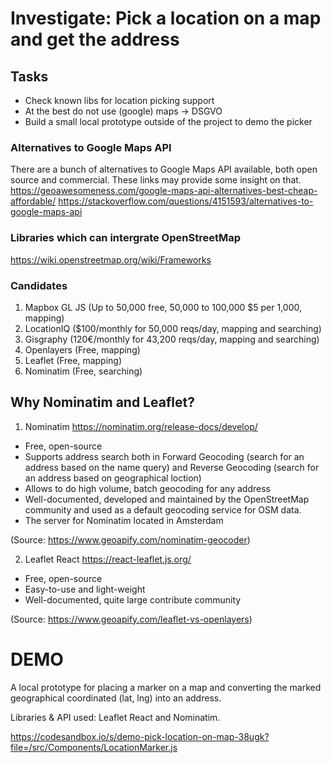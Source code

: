 # Investigate: Pick a location on a map and get the address
## Tasks
- Check known libs for location picking support
- At the best do not use (google) maps -> DSGVO
- Build a small local prototype outside of the project to demo the picker

### Alternatives to Google Maps API

There are a bunch of alternatives to Google Maps API available, both open source and commercial. These links may provide some insight on that.
https://geoawesomeness.com/google-maps-api-alternatives-best-cheap-affordable/
https://stackoverflow.com/questions/4151593/alternatives-to-google-maps-api

### Libraries which can intergrate OpenStreetMap

https://wiki.openstreetmap.org/wiki/Frameworks

### Candidates
1. Mapbox GL JS (Up to 50,000 free, 50,000 to 100,000 $5 per 1,000, mapping)
2. LocationIQ ($100/monthly for 50,000 reqs/day, mapping and searching)
3. Gisgraphy (120€/monthly for 43,200 reqs/day, mapping and searching)
4. Openlayers (Free, mapping)
5. Leaflet (Free, mapping)
6. Nominatim (Free, searching)

## Why Nominatim and Leaflet?

1. Nominatim https://nominatim.org/release-docs/develop/

- Free, open-source
- Supports address search both in Forward Geocoding (search for an address based on the name query) and Reverse Geocoding (search for an address based on geographical loction)
- Allows to do high volume, batch geocoding for any address
- Well-documented, developed and maintained by the OpenStreetMap community and used as a default geocoding service for OSM data.
- The server for Nominatim located in Amsterdam

(Source: https://www.geoapify.com/nominatim-geocoder)

2. Leaflet React https://react-leaflet.js.org/
- Free, open-source
- Easy-to-use and light-weight
- Well-documented, quite large contribute community

(Source: https://www.geoapify.com/leaflet-vs-openlayers)

# DEMO

A local prototype for placing a marker on a map and converting the marked geographical coordinated (lat, lng) into an address.

Libraries & API used: Leaflet React and Nominatim.

https://codesandbox.io/s/demo-pick-location-on-map-38ugk?file=/src/Components/LocationMarker.js